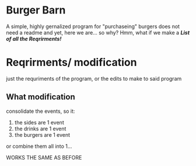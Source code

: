# Burger Barn
A simple, highly gernalized program for "purchaseing" burgers
does not need a readme
and yet, here we are... so why?
Hmm, what if we make a ***List of all the Reqrirments!***
# Reqrirments/ modification
just the requriments of the program, or the edits to make to said program
## What modification
consolidate the events, so it:
1. the sides are 1 event
2. the drinks are 1 event
3. the burgers are 1 event

or combine them all into 1...

WORKS THE SAME AS BEFORE